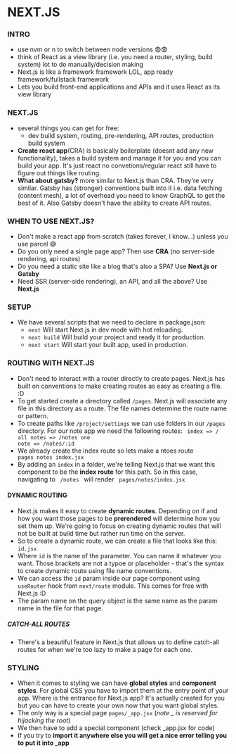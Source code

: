 # NEXT.JS

### INTRO

- use nvm or n to switch between node versions 😨😨
- think of React as a view library (i.e. you need a router, styling, build system) lot to do manually/decision making
- Next.js is like a framework framework LOL, app ready framework/fullstack framework
- Lets you build front-end applications and APIs and it uses React as its view library

### NEXT.JS
- several things you can get for free:
  - dev build system, routing, pre-rendering, API routes, production build system
- **Create react app**(CRA) is basically boilerplate (doesnt add any new functionality), takes a build system and manage it for you and you can build your app. It's just react no convetions/regular react still have to figure out things like routing.
- **What about gatsby?** more similar to Next.js than CRA. They're very similar. Gatsby has (stronger) conventions built into it i.e. data fetching (content mesh), a lot of overhead you need to know GraphQL to get the best of it. Also Gatsby doesn't have the ability to create API routes.

### WHEN TO USE NEXT.JS?
- Don't make a react app from scratch (takes forever, I know...) unless you use parcel 😅
- Do you only need a single page app? Then use **CRA** (no server-side rendering, api routes)
- Do you need a static site like a blog that's also a SPA? Use **Next.js or Gatsby**
- Need SSR (server-side rendering), an API, and all the above? Use **Next.js**

### SETUP
- We have several scripts that we need to declare in package.json: 
  - <code>next</code> Will start Next.js in dev mode with hot reloading.
  - <code>next build</code> Will build your project and ready it for production.
  - <code>next start</code> Will start your built app, used in production.

### ROUTING WITH NEXT.JS
- Don't need to interact with a router directly to create pages. Next.js has built on conventions to make creating routes as easy as creating a file. :D
- To get started create a directory called <code>/pages</code>. Next.js will associate any file in this directory as a route. The file names determine the route name or pattern.
- To create paths like <code>/project/settings</code> we can use folders in our <code>/pages</code> directory. For our note app we need the following routes:
  <code> index => /
  all notes => /notes
  one note => /notes/:id
  </code>
- We already create the index route so lets make a ntoes route 
  <code> pages
            notes
              index.jsx
  </code>
- By adding an <code>index</code> in a folder, we're telling Next.js that we want this component to be the **index route** for this path. So in this case, navigating to <code> /notes </code> will render <code> pages/notes/index.jsx</code>
  
#### DYNAMIC ROUTING
- Next.js makes it easy to create **dynamic routes**. Depending on if and how you want those pages to be **prerendered** will determine how you set them up. We're going to focus on creating dynamic routes that will not be built at build time but rather run time on the server.
- So to create a dynamic route, we can create a file that looks like this: <code>id.jsx</code>
- Where <code>id</code> is the name of the parameter. You can name it whatever you want. Those brackets are not a typoe or placeholder - that's the syntax to create dynamic route using file name conventions.
- We can access the <code>id</code> param inside our page component using <code>useRouter</code> hook from <code>next/route</code> module. This comes for free with Next.js :D
- The param name on the query object is the same name as the param name in the file for that page.

##### CATCH-ALL ROUTES
- There's a beautiful feature in Next.js that allows us to define catch-all routes for when we're too lazy to make a page for each one.


### STYLING
- When it comes to styling we can have **global styles** and **component styles**. For global CSS you have to import them at the entry point of your app. Where is the entrance for Next.js app? It's actually created for you but you can have to create your own now that you want global styles.
- The only way is a special page <code>pages/_app.jsx</code> (*note _ is reserved for hijacking the root*)
- We then have to add a special component (check _app.jsx for code)
- If you try to **import it anywhere else you will get a nice error telling you to put it into _app**